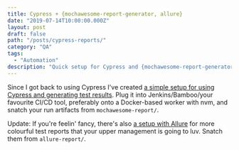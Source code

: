 ```yaml
---
title: Cypress + {mochawesome-report-generator, allure}
date: "2019-07-14T10:00:00.000Z"
layout: post
draft: false
path: "/posts/cypress-reports/"
category: "QA"
tags:
  - "Automation"
description: "Quick setup for Cypress and {mochawesome-report-generator, allure} for test result generation"
---
```


Since I got back to using Cypress I've created [a simple setup for using Cypress and generating test results](https://github.com/mkmozgawa/cypress-reporter). Plug it into Jenkins/Bamboo/your favourite CI/CD tool, preferably onto a Docker-based worker with nvm, and snatch your run artifacts from `mochawesome-report/`.

Update: If you're feelin' fancy, there's also [a setup with Allure](https://github.com/mkmozgawa/cypress-allure) for more colourful test reports that your upper management is going to luv. Snatch them from `allure-report/`.
